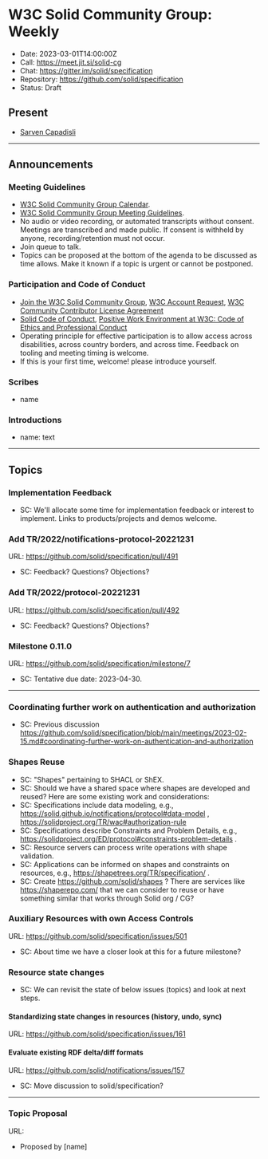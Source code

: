 # W3C Solid Community Group: Weekly

* Date: 2023-03-01T14:00:00Z
* Call: https://meet.jit.si/solid-cg
* Chat: https://gitter.im/solid/specification
* Repository: https://github.com/solid/specification
* Status: Draft

## Present
* [Sarven Capadisli](https://csarven.ca/#i)

---

## Announcements

### Meeting Guidelines
* [W3C Solid Community Group Calendar](https://www.w3.org/groups/cg/solid/calendar).
* [W3C Solid Community Group Meeting Guidelines](https://github.com/solid/specification/blob/main/meetings/README.md).
* No audio or video recording, or automated transcripts without consent. Meetings are transcribed and made public. If consent is withheld by anyone, recording/retention must not occur.
* Join queue to talk.
* Topics can be proposed at the bottom of the agenda to be discussed as time allows. Make it known if a topic is urgent or cannot be postponed.


### Participation and Code of Conduct
* [Join the W3C Solid Community Group](https://www.w3.org/community/solid/join), [W3C Account Request](http://www.w3.org/accounts/request), [W3C Community Contributor License Agreement](https://www.w3.org/community/about/agreements/cla/)
* [Solid Code of Conduct](https://github.com/solid/process/blob/main/code-of-conduct.md), [Positive Work Environment at W3C: Code of Ethics and Professional Conduct](https://www.w3.org/Consortium/cepc/)
* Operating principle for effective participation is to allow access across disabilities, across country borders, and across time. Feedback on tooling and meeting timing is welcome.
* If this is your first time, welcome! please introduce yourself.


### Scribes
* name

### Introductions
* name: text

---


## Topics

### Implementation Feedback
* SC: We'll allocate some time for implementation feedback or interest to implement. Links to products/projects and demos welcome.


### Add TR/2022/notifications-protocol-20221231
URL: https://github.com/solid/specification/pull/491

* SC: Feedback? Questions? Objections?

### Add TR/2022/protocol-20221231
URL: https://github.com/solid/specification/pull/492

* SC: Feedback? Questions? Objections?


### Milestone 0.11.0
URL: https://github.com/solid/specification/milestone/7

* SC: Tentative due date: 2023-04-30.


---

### Coordinating further work on authentication and authorization
* SC: Previous discussion https://github.com/solid/specification/blob/main/meetings/2023-02-15.md#coordinating-further-work-on-authentication-and-authorization



### Shapes Reuse
* SC: "Shapes" pertaining to SHACL or ShEX.
* SC: Should we have a shared space where shapes are developed and reused? Here are some existing work and considerations:
* SC: Specifications include data modeling, e.g., https://solid.github.io/notifications/protocol#data-model , https://solidproject.org/TR/wac#authorization-rule
* SC: Specifications describe Constraints and Problem Details, e.g., https://solidproject.org/ED/protocol#constraints-problem-details .
* SC: Resource servers can process write operations with shape validation.
* SC: Applications can be informed on shapes and constraints on resources, e.g., https://shapetrees.org/TR/specification/ .
* SC: Create https://github.com/solid/shapes ? There are services like https://shaperepo.com/ that we can consider to reuse or have something similar that works through Solid org / CG?


### Auxiliary Resources with own Access Controls
URL: https://github.com/solid/specification/issues/501

* SC: About time we have a closer look at this for a future milestone?


### Resource state changes
* SC: We can revisit the state of below issues (topics) and look at next steps.

#### Standardizing state changes in resources (history, undo, sync)
URL: https://github.com/solid/specification/issues/161

#### Evaluate existing RDF delta/diff formats
URL: https://github.com/solid/notifications/issues/157

* SC: Move discussion to solid/specification?

---

### Topic Proposal
URL:

* Proposed by [name]
